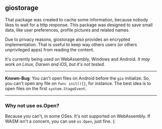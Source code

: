 giostorage
------

That package was created to cache some information, because nobody likes to wait 
for a http response. This package was designed to save small data, like user
preferences, profile pictures and related names.

Due to privacy reasons, giostorage also provides an encrypted implementation. That
is useful to keep way others users (or others unprivileged apps) from reading the content.

It's currently being used on WebAssembly, Windows and Android. _It may work on Linux, Darwin 
and iOS, but it's not tested._

-------

**Known-Bug**: You can't open files on Android before the `gio` initialize. So, you can't open
any file on `func init(){}`, for instance. The best idea is to open files on the first `system.StageEvent`.

------

### Why not use os.Open?

Because you can't, in some OSes. It's not supported on WebAssembly. If WASM isn't a concern,
you can use `os.Open`, just fine. (: